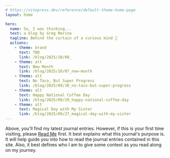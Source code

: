 ```yaml
---
# https://vitepress.dev/reference/default-theme-home-page
layout: home

hero:
  name: So, I was thinking...
  text: a blog by Greg Marine
  tagline: Behind the curtain of a curious mind 🤔
  actions:
    - theme: brand
      text: TBD
      link: /blog/2025/10/08_
    - theme: alt
      text: New Month
      link: /blog/2025/10/07_new-month
    - theme: alt
      text: No Taco, But Super Progress
      link: /blog/2025/09/30_no-taco-but-super-progress
    - theme: alt
      text: Happy National Coffee Day
      link: /blog/2025/09/29_happy-national-coffee-day
    - theme: alt
      text: Magical Day with My Sister
      link: /blog/2025/09/27_magical-day-with-my-sister
---
```


Above, you'll find my latest journal entries. However, if this is your first time visiting, please [Read Me](read-me) first. It best explains what this journal's purpose is. It will help guide you into how to read the journal entries contained in this site. Also, it best defines who I am to give some context as you read along on my journey.
